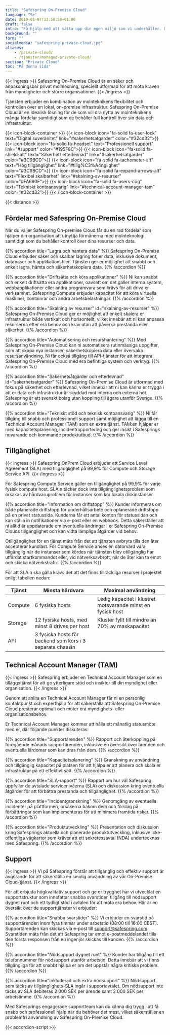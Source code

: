 ```yaml
---
title: "Safespring On-Premise Cloud"
language: "Se"
date: 2019-01-07T13:58:58+01:00
draft: false
intro: "Få hjälp med att sätta upp din egen miljö som vi underhåller. Då får du kraften från molnet - i ditt- eller vårt datacenter."
background: ""
form: ""
socialmedia: "safespring-private-cloud.jpg"
aliases:
    - /private-cloud/
    - /tjanster/managed-private-cloud/
section: "Private Cloud"
toc: "På denna sida"
---
```


{{< ingress >}}
Safespring On-Premise Cloud är en säker och anpassningsbar privat molnlösning, speciellt utformad för att möta kraven från myndigheter och större organisationer. 
{{< /ingress >}}

Tjänsten erbjuder en kombination av molnteknikens flexibilitet och kontrollen över en lokal, on-premise infrastruktur. Safespring On-Premise Cloud är en idealisk lösning för de som vill dra nytta av molnteknikens många fördelar samtidigt som de behåller full kontroll över sin data och infrastruktur.

{{< icon-block-container >}}
    {{< icon-block icon="fa-solid fa-user-lock" text="Digital suveränitet" link="#sakerhetsatgarder" color="#32cd32">}}
    {{< icon-block icon="fa-solid fa-headset" text="Professionell support" link="#support" color="#195F8C">}}
    {{< icon-block icon="fa-solid fa-shield-alt" text="Säkerhet/ efterlevnad" link="#sakerhetsatgarder" color="#3C9BCD">}}
    {{< icon-block icon="fa-solid fa-tachometer-alt" text="Hög tillgänglighet" link="#tillg%C3%A4nglighet" color="#3C9BCD">}}
    {{< icon-block icon="fa-solid fa-expand-arrows-alt" text="Flexibel skalbarhet" link="#skalning-av-resurser" color="#FA690F">}}
    {{< icon-block icon="fa-solid fa-users-cog" text="Tekniskt kontoansvarig" link="#technical-account-manager-tam" color="#32cd32">}}
{{< /icon-block-container >}}

{{< distance >}}

## Fördelar med Safespring On-Premise Cloud
När du väljer Safespring On-premise Cloud får du en rad fördelar som hjälper din organisation att utnyttja förmånerna med molnteknologi samtidigt som du behåller kontroll över dina resurser och data.

{{% accordion title="Lagra och hantera data" %}}
Safespring On-Premise Cloud erbjuder säker och skalbar lagring för er data, inklusive dokument, databaser och applikationsfiler. Tjänsten ger er möjlighet att snabbt och enkelt lagra, hämta och säkerhetskopiera data.
{{% /accordion %}}

{{% accordion title="Driftsätta och köra applikationer" %}}
Ni kan snabbt och enkelt driftsätta era applikationer, oavsett om det gäller interna system, webbapplikationer eller andra programvara som krävs för att driva er verksamhet. Safespring Compute erbjuder kapacitet för att köra virtuella maskiner, containrar och andra arbetsbelastningar.
{{% /accordion %}}

{{% accordion title="Skalning av resurser" id="skalning-av-resurser" %}}
Safespring On-Premise Cloud ger er möjlighet att enkelt skalera er infrastruktur både vertikalt och horisontellt, vilket innebär att ni kan anpassa resurserna efter era behov och krav utan att påverka prestanda eller säkerhet.
{{% /accordion %}}

{{% accordion title="Automatisering och resurshantering" %}}
Med Safespring On-Premise Cloud kan ni automatisera rutinmässiga uppgifter, som att skapa nya instanser, säkerhetskopiera data eller övervaka resursanvändning. Ni får också tillgång till API-tjänster för att integrera Safespring On-Premise Cloud med era befintliga system och verktyg.
{{% /accordion %}}

{{% accordion title="Säkerhetsåtgärder och efterlevnad" id="sakerhetsatgarder" %}}
Safespring On-Premise Cloud är utformad med fokus på säkerhet och efterlevnad, vilket innebär att ni kan känna er trygga i att er data och infrastruktur är skyddad mot interna och externa hot. Safespring är ett svenskt bolag utan koppling till ägare utanför Sverige.
{{% /accordion %}}

{{% accordion title="Tekniskt stöd och teknisk kontoansvarig" %}}
Ni får tillgång till snabb och professionell support samt möjlighet att lägga till en Technical Account Manager (TAM) som en extra tjänst. TAM:en hjälper er med kapacitetsplanering, incidentrapportering och ger insikt i Safesprings nuvarande och kommande produktutbud.
{{% /accordion %}}

## Tillgänglighet

{{< ingress >}}
Safespring OnPrem Cloud erbjuder ett Service Level Agreement (SLA) med tillgänglighet på 99,9% för Compute och Storage Service API.
{{< /ingress >}}

För Safespring Compute Service gäller en tillgänglighet på 99,9% för varje fysisk compute host. SLA:n täcker dock inte tillgänglighetsproblem som orsakas av hårdvaruproblem för instanser som kör lokala diskinstanser.

{{% accordion title="Information om driftstopp" %}}
Kunder informeras om både planerade driftstopp för underhållsarbete och oplanerade driftstopp på en privat statussida. Kunderna får ett antal konton för statussidan och kan ställa in notifikationer via e-post eller en webhook. Detta säkerställer att ni alltid är uppdaterade om eventuella ändringar i er Safespring On-Premise Clouds tillgänglighet och kan vidta lämpliga åtgärder vid behov.

Otillgänglighet för en tjänst mäts från det att tjänsten avbryts tills den åter accepterar kundlast. För Compute Service anses en datorvärd vara tillgänglig när de instanser som kördes när tjänsten blev otillgänglig har utfärdat startkommandot eller, vid nätverksavbrott, när de åter kan ta emot och skicka nätverkstrafik.
{{% /accordion %}}

För att SLA:n ska gälla krävs det att det finns tillräckliga resurser i projektet enligt tabellen nedan:

| Tjänst  | Minsta hårdvara                                           | Maximal användning                                          |
|---------|-----------------------------------------------------------|-------------------------------------------------------------|
| Compute | 6 fysiska hosts                                           | Ledig kapacitet i klustret motsvarande minst en fysisk host |
| Storage | 12 fysiska hosts, med minst 8 drives per host             | Kluster fyllt till mindre än 70% av maxkapacitet            |
| API     | 3 fysiska hosts för backend som körs i 3 separata chassin |                                                             |



## Technical Account Manager (TAM)

{{< ingress >}}
Safespring erbjuder en Technical Account Manager som en tilläggstjänst för att ge ytterligare stöd och insikter till din myndighet eller organisation.
{{< /ingress >}}

Genom att anlita en Technical Account Manager får ni en personlig kontaktpunkt och experthjälp för att säkerställa att Safespring On-Premise Cloud presterar optimalt och möter era myndighets- eller organisationsbehov.

Er Technical Account Manager kommer att hålla ett månatlig statusmöte med er, där följande punkter diskuteras:

{{% accordion title="Supportärenden" %}}
Rapport och återkoppling på föregående månads supportärenden, inklusive en översikt över ärenden och eventuella lärdomar som kan dras från dem.
{{% /accordion %}}

{{% accordion title="Kapacitetsplanering" %}}
Granskning av användning och tillgänglig kapacitet på platsen för att hjälpa er att planera och skala er infrastruktur på ett effektivt sätt.
{{% /accordion %}}

{{% accordion title="SLA-rapport" %}}
Rapport om hur väl Safespring uppfyller de avtalade servicenivåerna (SLA) och diskussion kring eventuella åtgärder för att förbättra prestanda och tillgänglighet.
{{% /accordion %}}

{{% accordion title="Incidentgranskning" %}}
Genomgång av eventuella incidenter på plattformen, orsakerna bakom dem och förslag på förbättringar som kan implementeras för att minimera framtida risker.
{{% /accordion %}}

{{% accordion title="Produktutveckling" %}}
Presentation och diskussion kring Safesprings aktuella och planerade produktutveckling, inklusive icke-offentliga vägkartor som kräver att ett sekretessavtal (NDA) undertecknas med Safespring.
{{% /accordion %}}

## Support
{{< ingress >}}
Vi på Safespring förstår att tillgänglig och effektiv support är avgörande för att säkerställa en smidig användning av vår On-Premise Cloud-tjänst. 
{{< /ingress >}}

För att erbjuda högkvalitativ support och ge er trygghet har vi utvecklat en supportstruktur som innefattar snabba svarstider, tillgång till nödsupport dygnet runt och ett tydligt stöd i avtalen för att möta era behov. Här är en översikt över de supporttjänster vi erbjuder:

{{% accordion title="Snabba svarstider" %}}
Vi erbjuder en svarstid på supportärenden inom fyra timmar under arbetstid (08:00 till 16:00 CEST). Supportärenden kan skickas via e-post till support@safespring.com. Svarstiden mäts från det att Safespring tar emot e-postmeddelandet tills den första responsen från en ingenjör skickas till kunden.
{{% /accordion %}}

{{% accordion title="Nödsupport dygnet runt" %}}
Kunder har tillgång till ett telefonnummer för nödsupport utanför arbetstid. Detta innebär att vi finns tillgängliga för att snabbt hjälpa er om det uppstår några kritiska problem.
{{% /accordion %}}

{{% accordion title="Inkluderad och extra nödsupport" %}}
Nödsupport som täcks av tillgänglighets-SLA ingår i supportavtalet. Om nödsupport inte täcks av SLA debiteras 2 000 SEK per ärende samt 2 000 SEK per arbetstimme.
{{% /accordion %}}

Med Safesprings engagerade supportteam kan du känna dig trygg i att få snabb och professionell hjälp när du behöver det mest, vilket säkerställer en problemfri användning av Safespring On-Premise Cloud.


{{< accordion-script >}}
